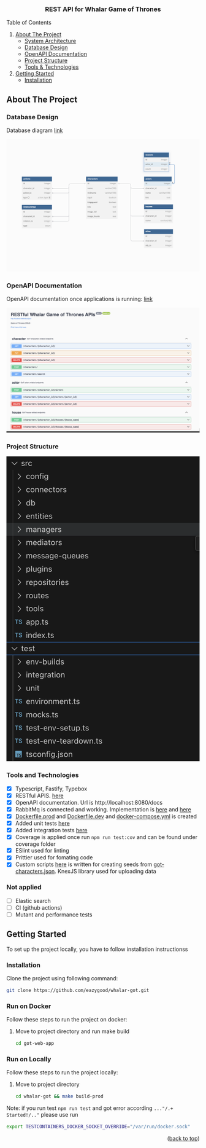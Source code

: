 <a name="readme-top"></a>

<h3 align="center">REST API for Whalar Game of Thrones</h3>

<!-- TABLE OF CONTENTS -->
<summary>Table of Contents</summary>
<ol>
  <li>
    <a href="#about-the-project">About The Project</a>
    <ul>
      <li><a href="#system-architecture">System Architecture</a></li>
      <li><a href="#database-design">Database Design</a></li>
      <li><a href="#openapi-documentation">OpenAPI Documentation</a></li>
      <li><a href="#project-structure">Project Structure</a></li>
      <li><a href="#tools-and-technologies">Tools & Technologies</a></li>
    </ul>
  </li>
  <li>
    <a href="#getting-started">Getting Started</a>
    <ul>
      <li><a href="#installation">Installation</a></li>
    </ul>
  </li>
</ol>



<!-- ABOUT THE PROJECT -->
## About The Project

### Database Design

Database diagram [link](https://dbdiagram.io/d/characters-db-diagramm-66dc09dfeef7e08f0ef9dc32) 

![Database Design][database-design]

### OpenAPI Documentation

OpenAPI documentation once applications is running: [link](http://localhost:5500/docs)

![OpenAPI Documentation][openapi-doc]

### Project Structure

![Project structure Documentation][project-structure]

### Tools and Technologies
- [x] Typescript, Fastify, Typebox
- [x] RESTful APIS. [here](/src/routes/public/character.ts)
- [x] OpenAPI documentation. Url is http://localhost:8080/docs
- [x] RabbitMq is connected and working. Implementation is [here](/src/message-queues/consumers/) and [here](/src/managers/event-manager.ts) 
- [x] [Dockerfile.prod](Dockerfile.prod) and [Dockerfile.dev](Dockerfile.dev) and [docker-compose.yml](docker-compose.yaml) is created
- [x] Added unit tests [here](/test/unit/routes/character.test.ts)
- [x] Added integration tests [here](/test/integration/routes/public/characters/)
- [x] Coverage is applied once run `npm run test:cov` and can be found under coverage folder 
- [x] ESlint used for linting
- [x] Prittier used for fomating code
- [x] Custom scripts [here](scripts) is written for creating seeds from [got-characters.json](scripts/got-characters.json). KnexJS library used for uploading data

### Not applied
- [ ] Elastic search
- [ ] CI (github actions)
- [ ] Mutant and performance tests

<!-- GETTING STARTED -->
## Getting Started
To set up the project locally, you have to follow installation instructionss

### Installation
Clone the project using following command:
```sh
git clone https://github.com/eazygood/whalar-got.git
```

### Run on Docker

Follow these steps to run the project on docker:

1. Move to project directory and run make build
   ```sh
   cd got-web-app
   ```



### Run on Locally
Follow these steps to run the project locally:
1. Move to project directory
   ```sh
   cd whalar-got && make build-prod
   ```
Note: if you run test `npm run test` and got error according `..."/.+ Started!/.."` please use run 
  ```sh
  export TESTCONTAINERS_DOCKER_SOCKET_OVERRIDE="/var/run/docker.sock"
  ```

<p align="right">(<a href="#readme-top">back to top</a>)</p>


<!-- MARKDOWN LINKS & IMAGES -->
[database-design]: docs/db.png
[openapi-doc]: docs/swagger.png
[project-structure]: docs/project-structure.png